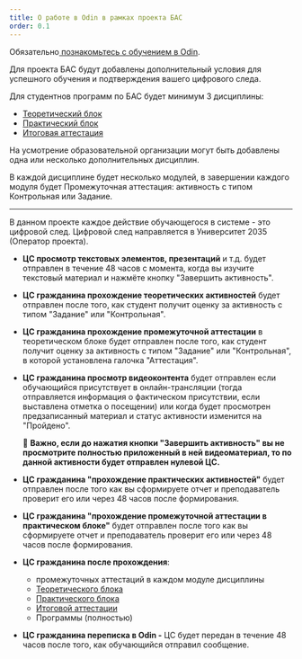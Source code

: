 ```yaml
---
title: О работе в Odin в рамках проекта БАС
order: 0.1
---
```


Обязательно[ познакомьтесь с обучением в Odin](./../../odin/znakomstvo/_index).

Для проекта БАС будут добавлены дополнительный условия для успешного обучения и подтверждения вашего цифрового следа.

Для студентнов программ по БАС будет минимум 3 дисциплины:

-  [Теоретический блок](./../teoreticheskii-blok)
-  [Практический блок](./../prakticheskii-blok/_index)
-  [Итоговая аттестация](./../itogovaya-attestaciya/_index)

На усмотрение образовательной организации могут быть добавлены одна или несколько дополнительных дисциплин.

В каждой дисциплине будет несколько модулей, в завершении каждого модуля будет Промежуточная аттестация: активность с типом Контрольная или Задание.

---

В данном проекте каждое действие обучающегося в системе  - это цифровой след.  Цифровой след направляется в Университет 2035 (Оператор проекта).

-  **ЦС просмотр текстовых элементов, презентаций** и т.д. будет отправлен в течение 48 часов с момента, когда вы изучите текстовый материал и нажмёте кнопку "Завершить активность".

-  **ЦС гражданина прохождение теоретических активностей** будет отправлен после того, как студент получит оценку за активность с типом "Задание" или "Контрольная".

-  **ЦС гражданина прохождение промежуточной аттестации** в теоретическом блоке будет отправлен после того, как студент получит оценку за активность с типом "Задание" или "Контрольная", в которой установлена галочка "Аттестация".

-  **ЦС гражданина просмотр видеоконтента** будет отправлен  если обучающийся присутствует в онлайн-трансляции (тогда отправляется информация о фактическом присутствии, если выставлена отметка о посещении) или когда будет просмотрен предзаписанный материал и статус активности изменится на "Пройдено".

   🛑 **Важно, если до нажатия кнопки "Завершить активность" вы не просмотрите полностью приложенный в ней видеоматериал, то по данной активности будет отправлен нулевой ЦС.**

-  **ЦС гражданина "прохождение практических активностей"**  будет отправлен после того как вы сформируете отчет и преподаватель проверит его или через 48 часов после формирования.

-  **ЦС гражданина "прохождение промежуточной аттестации в практическом блоке"**  будет отправлен после того как вы сформируете отчет и преподаватель проверит его или через 48 часов после формирования.

-  **ЦС гражданина после прохождения**:

   -  промежуточных аттестаций в каждом модуле дисциплины
   -  [Теоретического блока](./../teoreticheskii-blok)
   -  [Практического блока](./../prakticheskii-blok/_index)
   -  [Итоговой аттестации](./../itogovaya-attestaciya/_index)
   -  Программы (полностью)

-  **ЦС гражданина переписка в Odin -** ЦС будет передан в течение 48 часов после того, как обучающийся отправил сообщение.